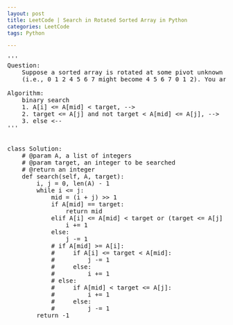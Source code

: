 ```yaml
---
layout: post
title: LeetCode | Search in Rotated Sorted Array in Python
categories: LeetCode
tags: Python

---
```

<!-- import js for mathjax -->
<script src="http://cdn.mathjax.org/mathjax/latest/MathJax.js?config=default"></script>
<script type="text/x-mathjax-config">
MathJax.Hub.Config({
tex2jax: {inlineMath: [['$','$'], ['\\(','\\)']]}
});
</script>


<pre>
'''
Question:
    Suppose a sorted array is rotated at some pivot unknown to you beforehand.
    (i.e., 0 1 2 4 5 6 7 might become 4 5 6 7 0 1 2). You are given a target value to search. If found in the array return its index, otherwise return -1. You may assume no duplicate exists in the array.

Algorithm:
    binary search
    1. A[i] <= A[mid] < target, -->
    2. target <= A[j] and not target < A[mid] <= A[j], -->
    3. else <--
'''


class Solution:
    # @param A, a list of integers
    # @param target, an integer to be searched
    # @return an integer
    def search(self, A, target):
        i, j = 0, len(A) - 1
        while i <= j:
            mid = (i + j) >> 1
            if A[mid] == target:
                return mid
            elif A[i] <= A[mid] < target or (target <= A[j] and not target < A[mid] <= A[j]):
                i += 1
            else:
                j -= 1
            # if A[mid] >= A[i]:
            #     if A[i] <= target < A[mid]:
            #         j -= 1
            #     else:
            #         i += 1
            # else:
            #     if A[mid] < target <= A[j]:
            #         i += 1
            #     else:
            #         j -= 1
        return -1
</pre>
